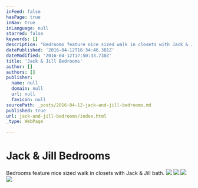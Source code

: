 ```yaml
---
inFeed: false
hasPage: true
inNav: true
inLanguage: null
starred: false
keywords: []
description: "Bedrooms feature nice sized walk in closets with Jack & Jill bath.\_"
datePublished: '2016-04-12T18:34:46.381Z'
dateModified: '2016-04-12T17:50:33.730Z'
title: 'Jack & Jill Bedrooms'
author: []
authors: []
publisher:
  name: null
  domain: null
  url: null
  favicon: null
sourcePath: _posts/2016-04-12-jack-and-jill-bedrooms.md
published: true
url: jack-and-jill-bedrooms/index.html
_type: WebPage

---
```

# Jack & Jill Bedrooms

Bedrooms feature nice sized walk in closets with Jack & Jill bath. ![](https://the-grid-user-content.s3-us-west-2.amazonaws.com/b4f27a37-b1d6-4d53-ad45-754d837ec083.jpg)
![](https://the-grid-user-content.s3-us-west-2.amazonaws.com/58ae2ccb-ee6b-4322-a90c-9ff1683b573f.jpg)
![](https://the-grid-user-content.s3-us-west-2.amazonaws.com/e2e8143c-0f5c-4e85-90dc-6bb84dad4317.jpg)
![](https://the-grid-user-content.s3-us-west-2.amazonaws.com/7ecce917-9ff0-47e7-9620-3483e914d384.jpg)
